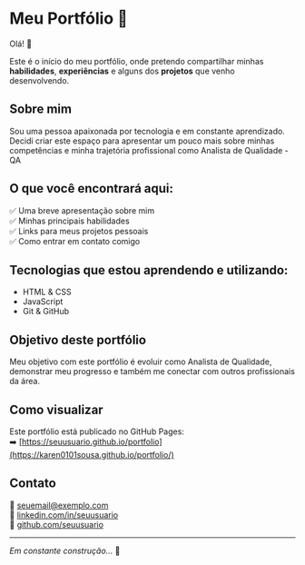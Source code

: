 # Meu Portfólio 🚀

Olá! 👋  

Este é o início do meu portfólio, onde pretendo compartilhar minhas **habilidades**, **experiências** e alguns dos **projetos** que venho desenvolvendo.  

## Sobre mim

Sou uma pessoa apaixonada por tecnologia e em constante aprendizado. Decidi criar este espaço para apresentar um pouco mais sobre minhas competências e minha trajetória profissional como Analista de Qualidade - QA

## O que você encontrará aqui:

✅ Uma breve apresentação sobre mim  
✅ Minhas principais habilidades  
✅ Links para meus projetos pessoais  
✅ Como entrar em contato comigo  

## Tecnologias que estou aprendendo e utilizando:

- HTML & CSS
- JavaScript
- Git & GitHub

## Objetivo deste portfólio

Meu objetivo com este portfólio é evoluir como Analista de Qualidade, demonstrar meu progresso e também me conectar com outros profissionais da área.

## Como visualizar

Este portfólio está publicado no GitHub Pages:  
➡️ [https://seuusuario.github.io/portfolio](https://karen0101sousa.github.io/portfolio/)  

## Contato

📧 seuemail@exemplo.com  
🔗 [linkedin.com/in/seuusuario](https://linkedin.com/in/seuusuario)  
🔗 [github.com/seuusuario](https://github.com/seuusuario)  

---

_Em constante construção..._ 🚧  

